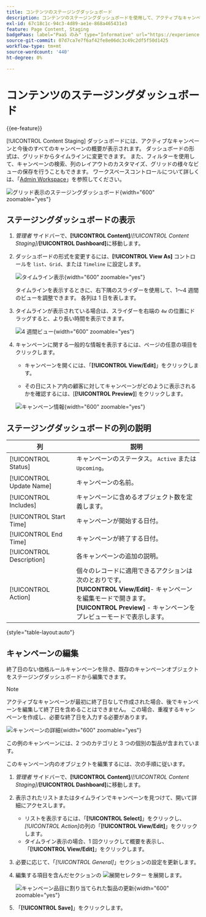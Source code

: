 ```yaml
---
title: コンテンツのステージングダッシュボード
description: コンテンツのステージングダッシュボードを使用して、アクティブなキャンペーンと今後のすべてのキャンペーンの概要にアクセスします。
exl-id: 67c18c1c-94c3-4d89-ae1e-868a465431e3
feature: Page Content, Staging
badgePaas: label="PaaS のみ" type="Informative" url="https://experienceleague.adobe.com/en/docs/commerce/user-guides/product-solutions" tooltip="Adobe Commerce on Cloud プロジェクト（Adobeが管理する PaaS インフラストラクチャ）およびオンプレミスプロジェクトにのみ適用されます。"
source-git-commit: 07d7ca7e7f6af42fe8e06dc3c49c2df5f50d1425
workflow-type: tm+mt
source-wordcount: '440'
ht-degree: 0%

---
```


# コンテンツのステージングダッシュボード

{{ee-feature}}

[!UICONTROL Content Staging] ダッシュボードには、アクティブなキャンペーンと今後のすべてのキャンペーンの概要が表示されます。 ダッシュボードの形式は、グリッドからタイムラインに変更できます。 また、フィルターを使用して、キャンペーンの検索、列のレイアウトのカスタマイズ、グリッドの様々なビューの保存を行うこともできます。 ワークスペースコントロールについて詳しくは、「[Admin Workspace](../getting-started/admin-workspace.md)」を参照してください。

![ グリッド表示のステージングダッシュボード ](./assets/content-staging-grid-view.png){width="600" zoomable="yes"}

## ステージングダッシュボードの表示

1. _管理者_ サイドバーで、**[!UICONTROL Content]**/_[!UICONTROL Content Staging]_/**[!UICONTROL Dashboard]**&#x200B;に移動します。

1. ダッシュボードの形式を変更するには、**[!UICONTROL View As]** コントロールを `list`、`Grid`、または `Timeline` に設定します。

   ![ タイムライン表示 ](./assets/content-staging-dashboard-timeline.png){width="600" zoomable="yes"}

   タイムラインを表示するときに、右下隅のスライダーを使用して、1～4 週間のビューを調整できます。 各列は 1 日を表します。

1. タイムラインが表示されている場合は、スライダーを右端の `4w` の位置にドラッグすると、より長い時間を表示できます。

   ![4 週間ビュー ](./assets/content-staging-timeline-4-week-view.png){width="600" zoomable="yes"}

1. キャンペーンに関する一般的な情報を表示するには、ページの任意の項目をクリックします。

   - キャンペーンを開くには、「**[!UICONTROL View/Edit]**」をクリックします。

   - その日にストア内の顧客に対してキャンペーンがどのように表示されるかを確認するには、[**[!UICONTROL Preview]**] をクリックします。

   ![ キャンペーン情報 ](./assets/content-staging-campaign-info.png){width="600" zoomable="yes"}

## ステージングダッシュボードの列の説明

| 列 | 説明 |
|--- |--- |
| [!UICONTROL Status] | キャンペーンのステータス。 `Active` または `Upcoming`。 |
| [!UICONTROL Update Name] | キャンペーンの名前。 |
| [!UICONTROL Includes] | キャンペーンに含めるオブジェクト数を定義します。 |
| [!UICONTROL Start Time] | キャンペーンが開始する日付。 |
| [!UICONTROL End Time] | キャンペーンが終了する日付。 |
| [!UICONTROL Description] | 各キャンペーンの追加の説明。 |
| [!UICONTROL Action] | 個々のレコードに適用できるアクションは次のとおりです。<br/>**[!UICONTROL View/Edit]**- キャンペーンを編集モードで開きます。<br/>**[!UICONTROL Preview]** - キャンペーンをプレビューモードで表示します。 |

{style="table-layout:auto"}

## キャンペーンの編集

終了日のない価格ルールキャンペーンを除き、既存のキャンペーンオブジェクトをステージングダッシュボードから編集できます。

>[!NOTE]
>
>アクティブなキャンペーンが最初に終了日なしで作成された場合、後でキャンペーンを編集して終了日を含めることはできません。 この場合、重複するキャンペーンを作成し、必要な終了日を入力する必要があります。

![ キャンペーンの詳細 ](./assets/content-staging-dashboard-view-edit.png){width="600" zoomable="yes"}

この例のキャンペーンには、2 つのカテゴリと 3 つの個別の製品が含まれています。

このキャンペーン内のオブジェクトを編集するには、次の手順に従います。

1. _管理者_ サイドバーで、**[!UICONTROL Content]**/_[!UICONTROL Content Staging]_/**[!UICONTROL Dashboard]**&#x200B;に移動します。

1. 表示されたリストまたはタイムラインでキャンペーンを見つけて、開いて詳細にアクセスします。

   - リストを表示するには、「**[!UICONTROL Select]**」をクリックし、_[!UICONTROL Action]_&#x200B;の列の「**[!UICONTROL View/Edit]**」をクリックします。
   - タイムライン表示の場合、1 回クリックして概要を表示し、「**[!UICONTROL View/Edit]**」をクリックします。

1. 必要に応じて、「_[!UICONTROL General]_」セクションの設定を更新します。

1. 編集する項目を含んだセクションの ![ 展開セレクター ](../assets/icon-display-expand.png) を展開します。

   ![ キャンペーン品目に割り当てられた製品の更新 ](./assets/content-staging-campaign-edit-products.png){width="600" zoomable="yes"}

1. 「**[!UICONTROL Save]**」をクリックします。
